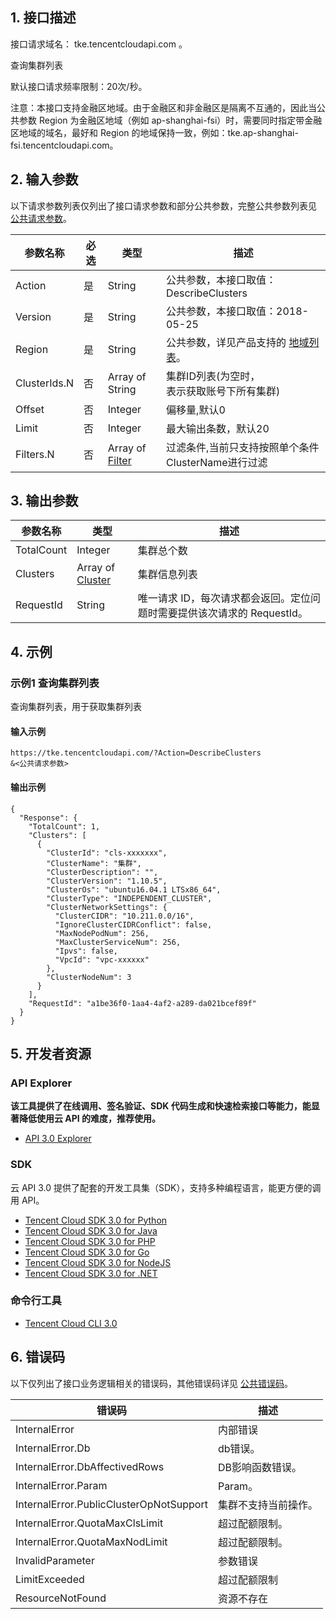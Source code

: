 ## 1. 接口描述

接口请求域名： tke.tencentcloudapi.com 。

查询集群列表

默认接口请求频率限制：20次/秒。

注意：本接口支持金融区地域。由于金融区和非金融区是隔离不互通的，因此当公共参数 Region 为金融区地域（例如 ap-shanghai-fsi）时，需要同时指定带金融区地域的域名，最好和 Region 的地域保持一致，例如：tke.ap-shanghai-fsi.tencentcloudapi.com。



## 2. 输入参数

以下请求参数列表仅列出了接口请求参数和部分公共参数，完整公共参数列表见 [公共请求参数](/document/api/457/31856)。

| 参数名称 | 必选 | 类型 | 描述 |
|---------|---------|---------|---------|
| Action | 是 | String | 公共参数，本接口取值：DescribeClusters |
| Version | 是 | String | 公共参数，本接口取值：2018-05-25 |
| Region | 是 | String | 公共参数，详见产品支持的 [地域列表](/document/api/457/31856#.E5.9C.B0.E5.9F.9F.E5.88.97.E8.A1.A8)。 |
| ClusterIds.N | 否 | Array of String | 集群ID列表(为空时，<br/>表示获取账号下所有集群) |
| Offset | 否 | Integer | 偏移量,默认0 |
| Limit | 否 | Integer | 最大输出条数，默认20 |
| Filters.N | 否 | Array of [Filter](/document/api/457/31866#Filter) | 过滤条件,当前只支持按照单个条件ClusterName进行过滤 |

## 3. 输出参数

| 参数名称 | 类型 | 描述 |
|---------|---------|---------|
| TotalCount | Integer | 集群总个数|
| Clusters | Array of [Cluster](/document/api/457/31866#Cluster) | 集群信息列表|
| RequestId | String | 唯一请求 ID，每次请求都会返回。定位问题时需要提供该次请求的 RequestId。|

## 4. 示例

### 示例1 查询集群列表

查询集群列表，用于获取集群列表

#### 输入示例

```
https://tke.tencentcloudapi.com/?Action=DescribeClusters
&<公共请求参数>
```

#### 输出示例

```
{
  "Response": {
    "TotalCount": 1,
    "Clusters": [
      {
        "ClusterId": "cls-xxxxxxx",
        "ClusterName": "集群",
        "ClusterDescription": "",
        "ClusterVersion": "1.10.5",
        "ClusterOs": "ubuntu16.04.1 LTSx86_64",
        "ClusterType": "INDEPENDENT_CLUSTER",
        "ClusterNetworkSettings": {
          "ClusterCIDR": "10.211.0.0/16",
          "IgnoreClusterCIDRConflict": false,
          "MaxNodePodNum": 256,
          "MaxClusterServiceNum": 256,
          "Ipvs": false,
          "VpcId": "vpc-xxxxxx"
        },
        "ClusterNodeNum": 3
      }
    ],
    "RequestId": "a1be36f0-1aa4-4af2-a289-da021bcef89f"
  }
}
```


## 5. 开发者资源

### API Explorer

**该工具提供了在线调用、签名验证、SDK 代码生成和快速检索接口等能力，能显著降低使用云 API 的难度，推荐使用。**

* [API 3.0 Explorer](https://console.cloud.tencent.com/api/explorer?Product=tke&Version=2018-05-25&Action=DescribeClusters)

### SDK

云 API 3.0 提供了配套的开发工具集（SDK），支持多种编程语言，能更方便的调用 API。

* [Tencent Cloud SDK 3.0 for Python](https://github.com/TencentCloud/tencentcloud-sdk-python)
* [Tencent Cloud SDK 3.0 for Java](https://github.com/TencentCloud/tencentcloud-sdk-java)
* [Tencent Cloud SDK 3.0 for PHP](https://github.com/TencentCloud/tencentcloud-sdk-php)
* [Tencent Cloud SDK 3.0 for Go](https://github.com/TencentCloud/tencentcloud-sdk-go)
* [Tencent Cloud SDK 3.0 for NodeJS](https://github.com/TencentCloud/tencentcloud-sdk-nodejs)
* [Tencent Cloud SDK 3.0 for .NET](https://github.com/TencentCloud/tencentcloud-sdk-dotnet)

### 命令行工具

* [Tencent Cloud CLI 3.0](https://cloud.tencent.com/document/product/440/6176)

## 6. 错误码

以下仅列出了接口业务逻辑相关的错误码，其他错误码详见 [公共错误码](/document/api/457/15694#.E5.85.AC.E5.85.B1.E9.94.99.E8.AF.AF.E7.A0.81)。

| 错误码 | 描述 |
|---------|---------|
| InternalError | 内部错误 |
| InternalError.Db | db错误。 |
| InternalError.DbAffectivedRows | DB影响函数错误。 |
| InternalError.Param | Param。 |
| InternalError.PublicClusterOpNotSupport | 集群不支持当前操作。 |
| InternalError.QuotaMaxClsLimit | 超过配额限制。 |
| InternalError.QuotaMaxNodLimit | 超过配额限制。 |
| InvalidParameter | 参数错误 |
| LimitExceeded | 超过配额限制 |
| ResourceNotFound | 资源不存在 |
